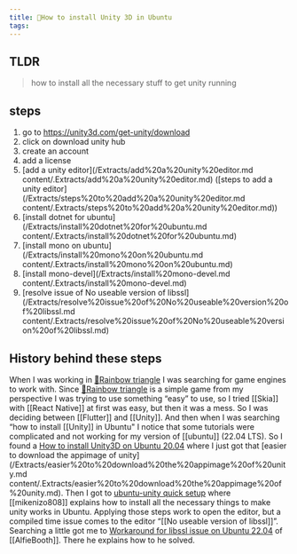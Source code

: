 ```yaml
---
title: 🌱How to install Unity 3D in Ubuntu
tags:
---
```


## TLDR
> how to install all the necessary stuff to get unity running

## steps
1. go to https://unity3d.com/get-unity/download
2. click on download unity hub
3. create an account
4. add a license
5. [add a unity editor](/Extracts/add%20a%20unity%20editor.md
content/.Extracts/add%20a%20unity%20editor.md) ([steps to add a unity editor](/Extracts/steps%20to%20add%20a%20unity%20editor.md
content/.Extracts/steps%20to%20add%20a%20unity%20editor.md))
6. [install dotnet for ubuntu](/Extracts/install%20dotnet%20for%20ubuntu.md
content/.Extracts/install%20dotnet%20for%20ubuntu.md)
7. [install mono on ubuntu](/Extracts/install%20mono%20on%20ubuntu.md
content/.Extracts/install%20mono%20on%20ubuntu.md)
8. [install mono-devel](/Extracts/install%20mono-devel.md
content/.Extracts/install%20mono-devel.md)
9. [resolve issue of No useable version of libssl](/Extracts/resolve%20issue%20of%20No%20useable%20version%20of%20libssl.md
content/.Extracts/resolve%20issue%20of%20No%20useable%20version%20of%20libssl.md)

## History behind these steps
When I was working in [🌱Rainbow triangle](/🌱Rainbow%20triangle.md) I was searching for game engines to work with. Since [🌱Rainbow triangle](/🌱Rainbow%20triangle.md) is a simple game from my perspective I was trying to use something “easy” to use, so I tried [[Skia]] with [[React Native]] at first was easy, but then it was a mess. So I was deciding between [[Flutter]] and [[Unity]]. And then when I was searching “how to install [[Unity]] in Ubuntu" I notice that some tutorials were complicated and not working for my version of [[ubuntu]] (22.04 LTS). So I found a [How to install Unity3D on Ubuntu 20.04](/Bibliography/How%20to%20install%20Unity3D%20on%20Ubuntu%2020.04.md) where I just got that [easier to download the appimage of unity](/Extracts/easier%20to%20download%20the%20appimage%20of%20unity.md
content/.Extracts/easier%20to%20download%20the%20appimage%20of%20unity.md). Then I got to [ubuntu-unity quick setup](/Bibliography/ubuntu-unity%20quick%20setup.md) where [[mikenizo808]] explains how to install all the necessary things to make unity works in Ubuntu. Applying those steps work to open the editor, but a compiled time issue comes to the editor “[[No useable version of libssl]]”. Searching a little got me to [Workaround for libssl issue on Ubuntu 22.04](/Bibliography/Workaround%20for%20libssl%20issue%20on%20Ubuntu%2022.04.md) of [[AlfieBooth]]. There he explains how to he solved.
